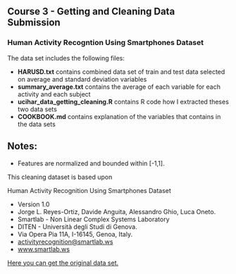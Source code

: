 ## Course 3 - Getting and Cleaning Data Submission
### Human Activity Recogntion Using Smartphones Dataset 

The data set includes the following files:

- **HARUSD.txt** contains combined data set of train and test data selected on average and standard deviation variables
- **summary_average.txt** contains the average of each variable for each activity and each subject
- **ucihar_data_getting_cleaning.R** contains R code how I extracted theses two data sets 
- **COOKBOOK.md** contains explanation of the variables that contains in the data sets 

Notes: 
------
- Features are normalized and bounded within [-1,1].

This cleaning dataset is based upon 

Human Activity Recognition Using Smartphones Dataset

- Version 1.0
- Jorge L. Reyes-Ortiz, Davide Anguita, Alessandro Ghio, Luca Oneto.
- Smartlab - Non Linear Complex Systems Laboratory
- DITEN - Università degli Studi di Genova.
- Via Opera Pia 11A, I-16145, Genoa, Italy.
- activityrecognition@smartlab.ws
- www.smartlab.ws
 
[Here you can get the original data set.](https://d396qusza40orc.cloudfront.net/getdata%2Fprojectfiles%2FUCI%20HAR%20Dataset.zip)




